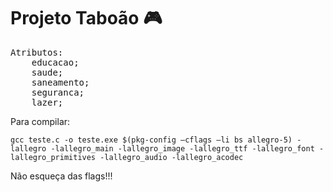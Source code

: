 # Projeto Taboão :video_game:

<pre>
Atributos:
    educacao;
    saude;
    saneamento;
    seguranca;
    lazer;
</pre>
Para compilar:

`gcc teste.c -o teste.exe $(pkg-config –cflags –li
bs allegro-5) -lallegro -lallegro_main -lallegro_image -lallegro_ttf -lallegro_font -lallegro_primitives -lallegro_audio -lallegro_acodec`

Não esqueça das flags!!!

